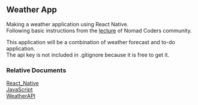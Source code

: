##  Weather App

Making a weather application using React Native. <br>
Following basic instructions from the [lecture](http://nomadcoders.co/react-native-for-beginners) of Nomad Coders community. <br>

This application will be a combination of weather forecast and to-do application. <br>
The api key is not included in .gitignore because it is free to get it. <br>

### Relative Documents
[React_Native](http://reactnative.dev/docs) <br>
[JavaScript](http://developer.mozilla.org/docs/Web/JavaScript/Reference) <br>
[WeatherAPI](http://openweathermap/org/api)